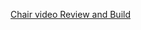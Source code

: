 [Chair video Review and Build](https://www.youtube.com/watch?v=IzmYyjGj01g&ab_channel=PetervonPanda)
